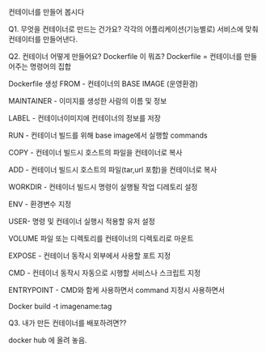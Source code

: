 컨테이너를 만들어 봅시다

Q1. 무엇을 컨테이너로 만드는 건가요?
각각의 어플리케이션(기능별로) 서비스에 맞춰 컨테이터를 만들어낸다.

Q2. 컨테이너 어떻게 만들어요? Dockerfile 이 뭐죠?
Dockerfile = 컨테이너를 만들어주는 명령어의 집합

Dockerfile 생성
FROM - 컨테이너의 BASE IMAGE (운영환경)

MAINTAINER - 이미지를 생성한 사람의 이름 및 정보

LABEL - 컨테이너이미지에 컨테이너의 정보를 저장

RUN - 컨테이너 빌드를 위해 base image에서 실행할 commands

COPY - 컨테이너 빌드시 호스트의 파일을 컨테이너로 복사

ADD - 컨테이너 빌드시 호스트의 파일(tar,url 포함)을 컨테이너로 복사

WORKDIR - 컨테이너 빌드시 명령이 실행될 작업 디레토리 설정

ENV - 환경변수 지정

USER- 명령 및 컨테이너 실행시 적용할 유저 설정

VOLUME 파일 또는 디렉토리를 컨테이너의 디렉토리로 마운트

EXPOSE - 컨테이너 동작시 외부에서 사용할 포트 지정

CMD - 컨테이너 동작시 자동으로 시행할 서비스나 스크립트 지정

ENTRYPOINT - CMD와 함케 사용하면서 command 지정시 사용하면서

Docker build -t imagename:tag

Q3. 내가 만든 컨테이너를 배포하려면??

docker hub 에 올려 놓음.


